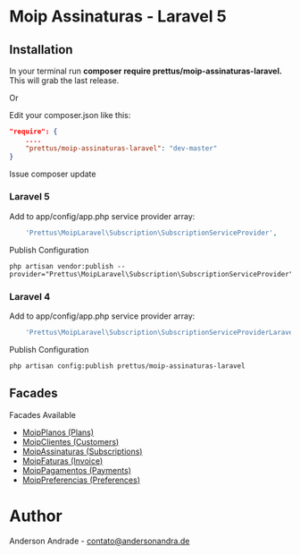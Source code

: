 # Moip Assinaturas - Laravel 5

## Installation

In your terminal run **composer require prettus/moip-assinaturas-laravel.** This will grab the last release.

Or

Edit your composer.json like this:

```json
"require": {
    ....
    "prettus/moip-assinaturas-laravel": "dev-master"
}
```

Issue composer update

### Laravel 5

Add to app/config/app.php service provider array:

```php
    'Prettus\MoipLaravel\Subscription\SubscriptionServiceProvider',
```

Publish Configuration

```shell
php artisan vendor:publish --provider="Prettus\MoipLaravel\Subscription\SubscriptionServiceProvider"
```

### Laravel 4

Add to app/config/app.php service provider array:

```php
    'Prettus\MoipLaravel\Subscription\SubscriptionServiceProviderLaravel4',
```

Publish Configuration

```shell
php artisan config:publish prettus/moip-assinaturas-laravel
```

## Facades

Facades Available

- [MoipPlanos (Plans)](https://github.com/andersao/moip-assinaturas-php/wiki/planos)
- [MoipClientes (Customers)](https://github.com/andersao/moip-assinaturas-php/wiki/clientes)
- [MoipAssinaturas (Subscriptions)](https://github.com/andersao/moip-assinaturas-php/wiki/assinaturas)
- [MoipFaturas (Invoice)](https://github.com/andersao/moip-assinaturas-php/wiki/faturas)
- [MoipPagamentos (Payments)](https://github.com/andersao/moip-assinaturas-php/wiki/pagamentos)
- [MoipPreferencias (Preferences)](https://github.com/andersao/moip-assinaturas-php/wiki/prefer%C3%AAncias)

# Author

Anderson Andrade - <contato@andersonandra.de>